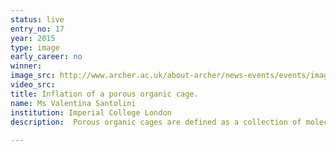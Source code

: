 ```yaml
---
status: live
entry_no: 17
year: 2015
type: image 
early_career: no 
winner: 
image_src: http://www.archer.ac.uk/about-archer/news-events/events/image-comp/gallery-2015/17_Entry_800.jpg
video_src: 
title: Inflation of a porous organic cage.
name: Ms Valentina Santolini
institution: Imperial College London
description:  Porous organic cages are defined as a collection of molecules assembled in the shape of a cage. They are characterised by the  presence of a cavity which is able to host smaller molecules. In recent work we tried to simulate the scaffolding effect of  solvent (symbolically represented by the yellow sphere inside the cages on the right end side) within porous organic cages. On the  left hand side of the image we show an example cage before we simulate the effect of the solvent. There, the cage is in its "collapsed"  state, as it lacks the internal cavity. The collapsed state can methaphorically resemble a deflated balloon. Solvent molecules act as a  scaffold opening up the structure. This leads to the "balloon" inflating when physical effects due to the solvent are included in the simulations.
  
---
```

